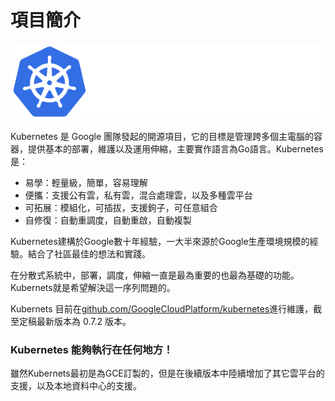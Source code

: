 # 項目簡介

![](../_images/kubernetes_logo.png)

Kubernetes 是 Google 團隊發起的開源項目，它的目標是管理跨多個主電腦的容器，提供基本的部署，維護以及運用伸縮，主要實作語言為Go語言。Kubernetes是：
* 易學：輕量級，簡單，容易理解
* 便攜：支援公有雲，私有雲，混合處理雲，以及多種雲平台
* 可拓展：模組化，可插拔，支援鉤子，可任意組合
* 自修復：自動重調度，自動重啟，自動複製

Kubernetes建構於Google數十年經驗，一大半來源於Google生產環境規模的經驗。結合了社區最佳的想法和實踐。

在分散式系統中，部署，調度，伸縮一直是最為重要的也最為基礎的功能。Kubernets就是希望解決這一序列問題的。

Kubernets 目前在[github.com/GoogleCloudPlatform/kubernetes](https://github.com/GoogleCloudPlatform/kubernetes)進行維護，截至定稿最新版本為 0.7.2 版本。

### Kubernetes 能夠執行在任何地方！

雖然Kubernets最初是為GCE訂製的，但是在後續版本中陸續增加了其它雲平台的支援，以及本地資料中心的支援。
